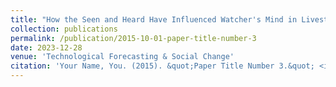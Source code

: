 ```yaml
---
title: "How the Seen and Heard Have Influenced Watcher's Mind in Livestreaming E-Commerce: Investigating the Streamer's Halo and Viewer's Bandwagon Effect"
collection: publications
permalink: /publication/2015-10-01-paper-title-number-3
date: 2023-12-28
venue: 'Technological Forecasting & Social Change'
citation: 'Your Name, You. (2015). &quot;Paper Title Number 3.&quot; <i>Journal 1</i>. 1(3).'
---
```

